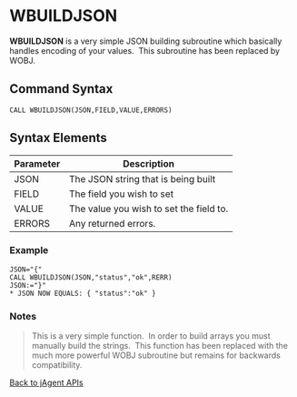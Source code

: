 # WBUILDJSON

<PageHeader />

**WBUILDJSON** is a very simple JSON building subroutine which basically handles encoding of your values.  This subroutine has been replaced by WOBJ.

## Command Syntax

```
CALL WBUILDJSON(JSON,FIELD,VALUE,ERRORS)
```

## Syntax Elements

| Parameter | Description |
| --- | --- |
| JSON | The JSON string that is being built |
| FIELD | The field you wish to set |
| VALUE | The value you wish to set the field to. |
| ERRORS | Any returned errors. |

### Example

```
JSON="{"
CALL WBUILDJSON(JSON,"status","ok",RERR)
JSON:="}"
* JSON NOW EQUALS: { "status":"ok" }
```

### Notes

>This is a very simple function.  In order to build arrays you must manually build the strings.  This function has been replaced with the much more powerful WOBJ subroutine but remains for backwards compatibility.

[Back to jAgent APIs](./../README.md)

<PageFooter />
